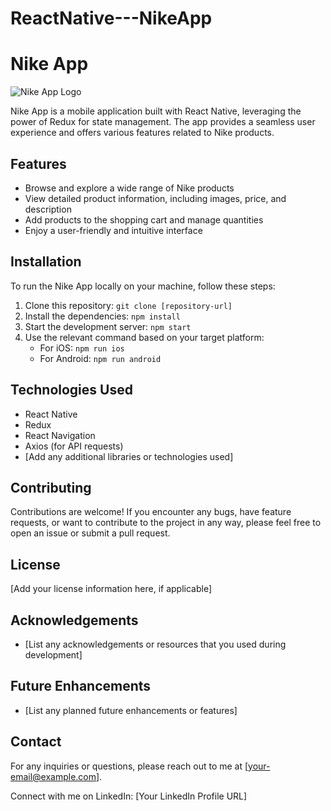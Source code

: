 # ReactNative---NikeApp
# Nike App

![Nike App Logo](./app-logo.png)

Nike App is a mobile application built with React Native, leveraging the power of Redux for state management. The app provides a seamless user experience and offers various features related to Nike products.

## Features

- Browse and explore a wide range of Nike products
- View detailed product information, including images, price, and description
- Add products to the shopping cart and manage quantities
- Enjoy a user-friendly and intuitive interface

## Installation

To run the Nike App locally on your machine, follow these steps:

1. Clone this repository: `git clone [repository-url]`
2. Install the dependencies: `npm install`
3. Start the development server: `npm start`
4. Use the relevant command based on your target platform:
   - For iOS: `npm run ios`
   - For Android: `npm run android`

## Technologies Used

- React Native
- Redux
- React Navigation
- Axios (for API requests)
- [Add any additional libraries or technologies used]

## Contributing

Contributions are welcome! If you encounter any bugs, have feature requests, or want to contribute to the project in any way, please feel free to open an issue or submit a pull request.

## License

[Add your license information here, if applicable]



## Acknowledgements

- [List any acknowledgements or resources that you used during development]

## Future Enhancements

- [List any planned future enhancements or features]

## Contact

For any inquiries or questions, please reach out to me at [your-email@example.com].

Connect with me on LinkedIn: [Your LinkedIn Profile URL]

